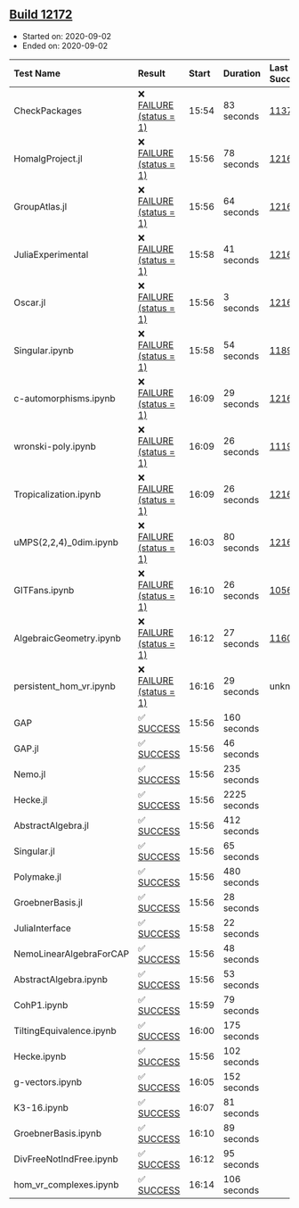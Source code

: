 ## [Build 12172](https://oscarci.mathematik.uni-kl.de/job/oscar/12172/)

* Started on: 2020-09-02
* Ended on: 2020-09-02

| Test Name    | Result | Start | Duration | Last Success | First Failure |
|:-------------|:-------|:------|:---------|:-------------|:--------------|
| CheckPackages | ❌ [FAILURE (status = 1)](https://oscarci.mathematik.uni-kl.de/job/oscar/12172/artifact/logs/build-12172/CheckPackages.log) | 15:54 | 83 seconds | [11376](https://oscarci.mathematik.uni-kl.de/job/oscar/11376/) | [11377](https://oscarci.mathematik.uni-kl.de/job/oscar/11377/) |
| HomalgProject.jl | ❌ [FAILURE (status = 1)](https://oscarci.mathematik.uni-kl.de/job/oscar/12172/artifact/logs/build-12172/HomalgProject.jl.log) | 15:56 | 78 seconds | [12167](https://oscarci.mathematik.uni-kl.de/job/oscar/12167/) | [12168](https://oscarci.mathematik.uni-kl.de/job/oscar/12168/) |
| GroupAtlas.jl | ❌ [FAILURE (status = 1)](https://oscarci.mathematik.uni-kl.de/job/oscar/12172/artifact/logs/build-12172/GroupAtlas.jl.log) | 15:56 | 64 seconds | [12167](https://oscarci.mathematik.uni-kl.de/job/oscar/12167/) | [12168](https://oscarci.mathematik.uni-kl.de/job/oscar/12168/) |
| JuliaExperimental | ❌ [FAILURE (status = 1)](https://oscarci.mathematik.uni-kl.de/job/oscar/12172/artifact/logs/build-12172/JuliaExperimental.log) | 15:58 | 41 seconds | [12167](https://oscarci.mathematik.uni-kl.de/job/oscar/12167/) | [12168](https://oscarci.mathematik.uni-kl.de/job/oscar/12168/) |
| Oscar.jl | ❌ [FAILURE (status = 1)](https://oscarci.mathematik.uni-kl.de/job/oscar/12172/artifact/logs/build-12172/Oscar.jl.log) | 15:56 | 3 seconds | [12167](https://oscarci.mathematik.uni-kl.de/job/oscar/12167/) | [12168](https://oscarci.mathematik.uni-kl.de/job/oscar/12168/) |
| Singular.ipynb | ❌ [FAILURE (status = 1)](https://oscarci.mathematik.uni-kl.de/job/oscar/12172/artifact/logs/build-12172/Singular.ipynb.log) | 15:58 | 54 seconds | [11893](https://oscarci.mathematik.uni-kl.de/job/oscar/11893/) | [11894](https://oscarci.mathematik.uni-kl.de/job/oscar/11894/) |
| c-automorphisms.ipynb | ❌ [FAILURE (status = 1)](https://oscarci.mathematik.uni-kl.de/job/oscar/12172/artifact/logs/build-12172/c-automorphisms.ipynb.log) | 16:09 | 29 seconds | [12167](https://oscarci.mathematik.uni-kl.de/job/oscar/12167/) | [12168](https://oscarci.mathematik.uni-kl.de/job/oscar/12168/) |
| wronski-poly.ipynb | ❌ [FAILURE (status = 1)](https://oscarci.mathematik.uni-kl.de/job/oscar/12172/artifact/logs/build-12172/wronski-poly.ipynb.log) | 16:09 | 26 seconds | [11192](https://oscarci.mathematik.uni-kl.de/job/oscar/11192/) | [11193](https://oscarci.mathematik.uni-kl.de/job/oscar/11193/) |
| Tropicalization.ipynb | ❌ [FAILURE (status = 1)](https://oscarci.mathematik.uni-kl.de/job/oscar/12172/artifact/logs/build-12172/Tropicalization.ipynb.log) | 16:09 | 26 seconds | [12167](https://oscarci.mathematik.uni-kl.de/job/oscar/12167/) | [12168](https://oscarci.mathematik.uni-kl.de/job/oscar/12168/) |
| uMPS(2,2,4)_0dim.ipynb | ❌ [FAILURE (status = 1)](https://oscarci.mathematik.uni-kl.de/job/oscar/12172/artifact/logs/build-12172/uMPS-2-2-4-_0dim.ipynb.log) | 16:03 | 80 seconds | [12167](https://oscarci.mathematik.uni-kl.de/job/oscar/12167/) | [12168](https://oscarci.mathematik.uni-kl.de/job/oscar/12168/) |
| GITFans.ipynb | ❌ [FAILURE (status = 1)](https://oscarci.mathematik.uni-kl.de/job/oscar/12172/artifact/logs/build-12172/GITFans.ipynb.log) | 16:10 | 26 seconds | [10566](https://oscarci.mathematik.uni-kl.de/job/oscar/10566/) | [10567](https://oscarci.mathematik.uni-kl.de/job/oscar/10567/) |
| AlgebraicGeometry.ipynb | ❌ [FAILURE (status = 1)](https://oscarci.mathematik.uni-kl.de/job/oscar/12172/artifact/logs/build-12172/AlgebraicGeometry.ipynb.log) | 16:12 | 27 seconds | [11602](https://oscarci.mathematik.uni-kl.de/job/oscar/11602/) | [11603](https://oscarci.mathematik.uni-kl.de/job/oscar/11603/) |
| persistent_hom_vr.ipynb | ❌ [FAILURE (status = 1)](https://oscarci.mathematik.uni-kl.de/job/oscar/12172/artifact/logs/build-12172/persistent_hom_vr.ipynb.log) | 16:16 | 29 seconds | unknown | unknown |
| GAP | ✅ [SUCCESS](https://oscarci.mathematik.uni-kl.de/job/oscar/12172/artifact/logs/build-12172/GAP.log) | 15:56 | 160 seconds |  |  |
| GAP.jl | ✅ [SUCCESS](https://oscarci.mathematik.uni-kl.de/job/oscar/12172/artifact/logs/build-12172/GAP.jl.log) | 15:56 | 46 seconds |  |  |
| Nemo.jl | ✅ [SUCCESS](https://oscarci.mathematik.uni-kl.de/job/oscar/12172/artifact/logs/build-12172/Nemo.jl.log) | 15:56 | 235 seconds |  |  |
| Hecke.jl | ✅ [SUCCESS](https://oscarci.mathematik.uni-kl.de/job/oscar/12172/artifact/logs/build-12172/Hecke.jl.log) | 15:56 | 2225 seconds |  |  |
| AbstractAlgebra.jl | ✅ [SUCCESS](https://oscarci.mathematik.uni-kl.de/job/oscar/12172/artifact/logs/build-12172/AbstractAlgebra.jl.log) | 15:56 | 412 seconds |  |  |
| Singular.jl | ✅ [SUCCESS](https://oscarci.mathematik.uni-kl.de/job/oscar/12172/artifact/logs/build-12172/Singular.jl.log) | 15:56 | 65 seconds |  |  |
| Polymake.jl | ✅ [SUCCESS](https://oscarci.mathematik.uni-kl.de/job/oscar/12172/artifact/logs/build-12172/Polymake.jl.log) | 15:56 | 480 seconds |  |  |
| GroebnerBasis.jl | ✅ [SUCCESS](https://oscarci.mathematik.uni-kl.de/job/oscar/12172/artifact/logs/build-12172/GroebnerBasis.jl.log) | 15:56 | 28 seconds |  |  |
| JuliaInterface | ✅ [SUCCESS](https://oscarci.mathematik.uni-kl.de/job/oscar/12172/artifact/logs/build-12172/JuliaInterface.log) | 15:58 | 22 seconds |  |  |
| NemoLinearAlgebraForCAP | ✅ [SUCCESS](https://oscarci.mathematik.uni-kl.de/job/oscar/12172/artifact/logs/build-12172/NemoLinearAlgebraForCAP.log) | 15:56 | 48 seconds |  |  |
| AbstractAlgebra.ipynb | ✅ [SUCCESS](https://oscarci.mathematik.uni-kl.de/job/oscar/12172/artifact/logs/build-12172/AbstractAlgebra.ipynb.log) | 15:56 | 53 seconds |  |  |
| CohP1.ipynb | ✅ [SUCCESS](https://oscarci.mathematik.uni-kl.de/job/oscar/12172/artifact/logs/build-12172/CohP1.ipynb.log) | 15:59 | 79 seconds |  |  |
| TiltingEquivalence.ipynb | ✅ [SUCCESS](https://oscarci.mathematik.uni-kl.de/job/oscar/12172/artifact/logs/build-12172/TiltingEquivalence.ipynb.log) | 16:00 | 175 seconds |  |  |
| Hecke.ipynb | ✅ [SUCCESS](https://oscarci.mathematik.uni-kl.de/job/oscar/12172/artifact/logs/build-12172/Hecke.ipynb.log) | 15:56 | 102 seconds |  |  |
| g-vectors.ipynb | ✅ [SUCCESS](https://oscarci.mathematik.uni-kl.de/job/oscar/12172/artifact/logs/build-12172/g-vectors.ipynb.log) | 16:05 | 152 seconds |  |  |
| K3-16.ipynb | ✅ [SUCCESS](https://oscarci.mathematik.uni-kl.de/job/oscar/12172/artifact/logs/build-12172/K3-16.ipynb.log) | 16:07 | 81 seconds |  |  |
| GroebnerBasis.ipynb | ✅ [SUCCESS](https://oscarci.mathematik.uni-kl.de/job/oscar/12172/artifact/logs/build-12172/GroebnerBasis.ipynb.log) | 16:10 | 89 seconds |  |  |
| DivFreeNotIndFree.ipynb | ✅ [SUCCESS](https://oscarci.mathematik.uni-kl.de/job/oscar/12172/artifact/logs/build-12172/DivFreeNotIndFree.ipynb.log) | 16:12 | 95 seconds |  |  |
| hom_vr_complexes.ipynb | ✅ [SUCCESS](https://oscarci.mathematik.uni-kl.de/job/oscar/12172/artifact/logs/build-12172/hom_vr_complexes.ipynb.log) | 16:14 | 106 seconds |  |  |
